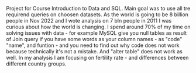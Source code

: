 Project for Course Introduction to Data and SQL. Main goal was to use all tre requirend queries on choosen datasets. As the world is going to be 8 billion people in Nov 2022 and I wote analysis on 7 bln people in 2011 I was curious about how the world is changing. I spend around 70% of my time on solving issues with data - for example MySQL give you null tables as result of Join query if you have some words as your column names - as "code" "name", and funtion - and  you need to find out why code does not work because technically it's not a mistake. And "alter table" does not work as well.
In my analysis I am focusing on fertility rate - and differences between different country groups.
